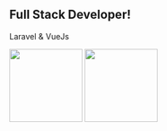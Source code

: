 ## Full Stack Developer!
   Laravel & VueJs

<div >
  <img height="130em" src="https://github-readme-stats.vercel.app/api?username=Allandantas21&show_icons=true&theme=great-gatsby&include_all_commits=true&count_private=true"/>
  <img height="130em" src="https://github-readme-stats.vercel.app/api/top-langs/?username=Allandantas21&layout=compact&langs_count=16&theme=great-gatsby"/>
</div>
